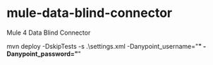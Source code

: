 # mule-data-blind-connector
Mule 4 Data Blind Connector


mvn deploy -DskipTests -s .\settings.xml -Danypoint_username="******" -Danypoint_password="******"